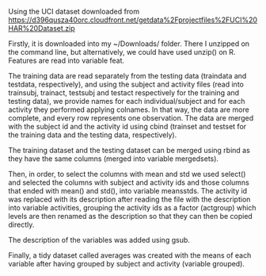 Using the UCI dataset downloaded from
 https://d396qusza40orc.cloudfront.net/getdata%2Fprojectfiles%2FUCI%20HAR%20Dataset.zip  

Firstly, it is downloaded into my ~/Downloads/ folder. There I unzipped on the command line, but alternatively, we could have used unzip() on R.
Features are read into variable feat.

The training data are read separately from the testing data (traindata and testdata, respectively), and using the subject and activity files (read into trainsubj, trainact, testsubj and testact respectively for the training and testing data), we provide names for each individual/subject and for each activity they performed applying colnames.
In that way, the data are more complete, and every row represents one observation. The data are merged with the subject id and the activity id using cbind (trainset and testset for the training data and the testing data, respectively).

The training dataset and the testing dataset can be merged using rbind as they have the same columns (merged into variable mergedsets).

Then, in order, to select the columns with mean and std we used select() and selected the columns with subject and activity ids and those columns that ended with mean() and std(), into variable meansstds.
The activity id was replaced with its description after reading the file with the description into variable activities, grouping the activity ids as a factor (actgroup) which levels are then renamed as the description so that they can then be copied directly.

The description of the variables was added using gsub.

Finally, a tidy dataset called averages was created with the means of each variable after having grouped by subject and activity (variable grouped). 
